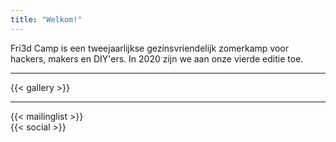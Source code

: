 ```yaml
---
title: "Welkom!"
---
```

<div class="block--callout">
<p>Fri3d Camp is een tweejaarlijkse gezinsvriendelijk zomerkamp voor hackers, makers en DIY'ers. In 2020 zijn we aan onze vierde editie toe.</p>
<div class="decoblock decoblock--wave decoblock--br"></div>
<div class="decoblock decoblock--hammer decoblock--l"></div>
</div>

<hr class="gridrule" />

<div class="block--centered">
{{< gallery >}}
</div>

<hr class="gridrule" />

<div class="block--centered">
{{< mailinglist >}}
</div>
<div class="block--centered">
{{< social >}}
</div>

<!-- <div class="block--centered">
<ul>
	<li>Foto's</li>
	<li>Korte geschiedenis</li>
	<li>Korte 'wat is'</li>
	<li>Mailinglist</li>
	<li>Social media</li>
</ul>
</div> -->